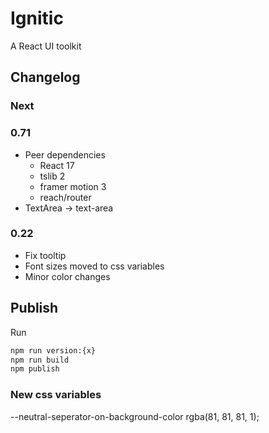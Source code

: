 # Ignitic

A React UI toolkit

## Changelog

### Next

### 0.71

- Peer dependencies
  - React 17
  - tslib 2
  - framer motion 3
  - reach/router
- TextArea -> text-area

### 0.22

- Fix tooltip
- Font sizes moved to css variables
- Minor color changes

## Publish

Run

```bash
npm run version:{x}
npm run build
npm publish
```

### New css variables

--neutral-seperator-on-background-color
rgba(81, 81, 81, 1);
